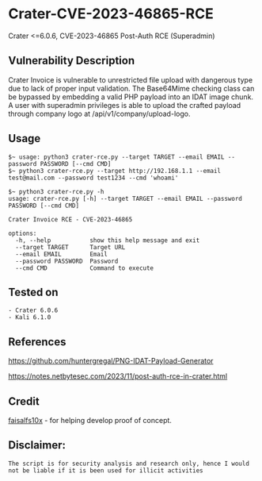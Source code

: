 # Crater-CVE-2023-46865-RCE
Crater &lt;=6.0.6, CVE-2023-46865 Post-Auth RCE (Superadmin)

## Vulnerability Description

Crater Invoice is vulnerable to unrestricted file upload with dangerous type due to lack of proper input validation. The Base64Mime checking class can be bypassed by embedding a valid PHP payload into an IDAT image chunk. A user with superadmin privileges is able to upload the crafted payload through company logo at /api/v1/company/upload-logo.

## Usage

    $~ usage: python3 crater-rce.py --target TARGET --email EMAIL --password PASSWORD [--cmd CMD]
    $~ python3 crater-rce.py --target http://192.168.1.1 --email test@mail.com --password test1234 --cmd 'whoami'  

    $~ python3 crater-rce.py -h                                                                                                                                                                                       
    usage: crater-rce.py [-h] --target TARGET --email EMAIL --password PASSWORD [--cmd CMD]
    
    Crater Invoice RCE - CVE-2023-46865
    
    options:
      -h, --help           show this help message and exit
      --target TARGET      Target URL
      --email EMAIL        Email
      --password PASSWORD  Password
      --cmd CMD            Command to execute
      
## Tested on

    - Crater 6.0.6
    - Kali 6.1.0
    
## References
https://github.com/huntergregal/PNG-IDAT-Payload-Generator 

https://notes.netbytesec.com/2023/11/post-auth-rce-in-crater.html

## Credit
[faisalfs10x](https://github.com/faisalfs10x) - for helping develop proof of concept.

## Disclaimer:

    The script is for security analysis and research only, hence I would not be liable if it is been used for illicit activities
